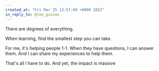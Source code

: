 ```yaml
---
created_at: "Fri Mar 25 13:57:09 +0000 2022"
in_reply_to: @leo_guinan
---
```


There are degrees of everything.

When learning, find the smallest step you can take.

For me, it's helping people 1-1. When they have questions, I can answer them. And I can share my experiences to help them.

That's all I have to do. And yet, the impact is massive